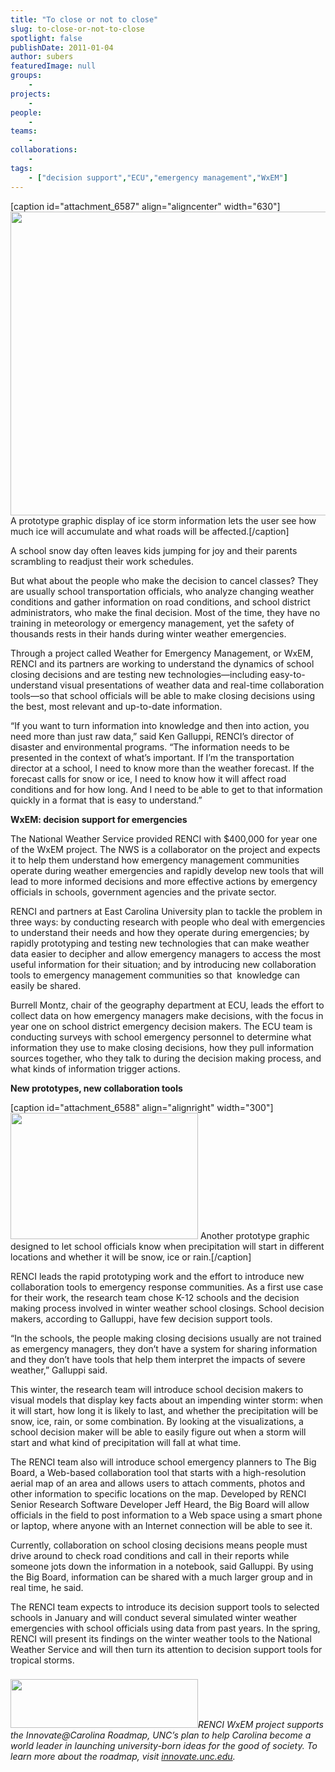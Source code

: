 ```yaml
---
title: "To close or not to close"
slug: to-close-or-not-to-close
spotlight: false
publishDate: 2011-01-04
author: subers
featuredImage: null
groups:
    - 
projects:
    - 
people:
    - 
teams: 
    - 
collaborations:
    - 
tags:
    - ["decision support","ECU","emergency management","WxEM"]
---
```

[caption id="attachment_6587" align="aligncenter" width="630"]<a title="A prototype graphic display of ice storm information lets the user see how much ice will accumulate and what roads will be affected." href="https://www.renci.org/wp-content/uploads/2011/01/NCEMA_Transportation_Proto3.jpg"><img class="wp-image-6587 size-large" title="NCEMA_Transportation_Proto3" src="https://www.renci.org/wp-content/uploads/2011/01/NCEMA_Transportation_Proto3-630x486.jpg" alt="" width="630" height="486" /></a> A prototype graphic display of ice storm information lets the user see how much ice will accumulate and what roads will be affected.[/caption]

A school snow day often leaves kids jumping for joy and their parents scrambling to readjust their work schedules.

But what about the people who make the decision to cancel classes? They are usually school transportation officials, who analyze changing weather conditions and gather information on road conditions, and school district administrators, who make the final decision. Most of the time, they have no training in meteorology or emergency management, yet the safety of thousands rests in their hands during winter weather emergencies. <!--more-->

Through a project called Weather for Emergency Management, or WxEM, RENCI and its partners are working to understand the dynamics of school closing decisions and are testing new technologies—including easy-to-understand visual presentations of weather data and real-time collaboration tools—so that school officials will be able to make closing decisions using the best, most relevant and up-to-date information.

“If you want to turn information into knowledge and then into action, you need more than just raw data,” said Ken Galluppi, RENCI’s director of disaster and environmental programs. “The information needs to be presented in the context of what’s important. If I’m the transportation director at a school, I need to know more than the weather forecast. If the forecast calls for snow or ice, I need to know how it will affect road conditions and for how long. And I need to be able to get to that information quickly in a format that is easy to understand.”

<strong class="renci_head">WxEM: decision support for emergencies</strong>

The National Weather Service provided RENCI with $400,000 for year one of the WxEM project. The NWS is a collaborator on the project and expects it to help them understand how emergency management communities operate during weather emergencies and rapidly develop new tools that will lead to more informed decisions and more effective actions by emergency officials in schools, government agencies and the private sector.

RENCI and partners at East Carolina University plan to tackle the problem in three ways: by conducting research with people who deal with emergencies to understand their needs and how they operate during emergencies; by rapidly prototyping and testing new technologies that can make weather data easier to decipher and allow emergency managers to access the most useful information for their situation; and by introducing new collaboration tools to emergency management communities so that  knowledge can easily be shared.

Burrell Montz, chair of the geography department at ECU, leads the effort to collect data on how emergency managers make decisions, with the focus in year one on school district emergency decision makers. The ECU team is conducting surveys with school emergency personnel to determine what information they use to make closing decisions, how they pull information sources together, who they talk to during the decision making process, and what kinds of information trigger actions.

<strong class="head2">New prototypes, new collaboration tools</strong>

[caption id="attachment_6588" align="alignright" width="300"]<a title="Another prototype graphic designed to let school officials know when precipitation will start in different locations and whether it will be snow, ice or rain." href="https://www.renci.org/wp-content/uploads/2011/01/schools_mockup.jpg"><img class="size-medium wp-image-6588" title="schools_mockup" src="https://www.renci.org/wp-content/uploads/2011/01/schools_mockup-300x202.jpg" alt="" width="300" height="202" /></a> Another prototype graphic designed to let school officials know when precipitation will start in different locations and whether it will be snow, ice or rain.[/caption]

RENCI leads the rapid prototyping work and the effort to introduce new collaboration tools to emergency response communities. As a first use case for their work, the research team chose K-12 schools and the decision making process involved in winter weather school closings. School decision makers, according to Galluppi, have few decision support tools.

“In the schools, the people making closing decisions usually are not trained as emergency managers, they don’t have a system for sharing information and they don’t have tools that help them interpret the impacts of severe weather,” Galluppi said.

This winter, the research team will introduce school decision makers to visual models that display key facts about an impending winter storm: when it will start, how long it is likely to last, and whether the precipitation will be snow, ice, rain, or some combination. By looking at the visualizations, a school decision maker will be able to easily figure out when a storm will start and what kind of precipitation will fall at what time.

The RENCI team also will introduce school emergency planners to The Big Board, a Web-based collaboration tool that starts with a high-resolution aerial map of an area and allows users to attach comments, photos and other information to specific locations on the map. Developed by RENCI Senior Research Software Developer Jeff Heard, the Big Board will allow officials in the field to post information to a Web space using a smart phone or laptop, where anyone with an Internet connection will be able to see it.

Currently, collaboration on school closing decisions means people must drive around to check road conditions and call in their reports while someone jots down the information in a notebook, said Galluppi. By using the Big Board, information can be shared with a much larger group and in real time, he said.

The RENCI team expects to introduce its decision support tools to selected schools in January and will conduct several simulated winter weather emergencies with school officials using data from past years. In the spring, RENCI will present its findings on the winter weather tools to the National Weather Service and will then turn its attention to decision support tools for tropical storms.

###

<em><a href="http://innovate.unc.edu/" target="_blank"><img class="alignright size-medium wp-image-6527" title="innovate-logo" src="https://www.renci.org/wp-content/uploads/2010/11/innovate-logo-300x78.png" alt="" width="300" height="78" /></a>RENCI WxEM project supports the Innovate@Carolina Roadmap, UNC’s plan to help Carolina become a world leader in launching university-born ideas for the good of society. To learn more about the roadmap, visit <a href="http://innovate.unc.edu/" target="_blank">innovate.unc.edu</a>.</em>

